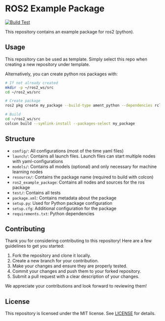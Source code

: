 # ROS2 Example Package

[![Build Test](https://github.com/DHBW-Smart-Rollerz/ros2_exaple_package/actions/workflows/build-test.yaml/badge.svg)](https://github.com/DHBW-Smart-Rollerz/ros2_exaple_package/actions/workflows/build-test.yaml)

This repository contains an example package for ros2 (python).

## Usage

This repository can be used as template. Simply select this repo when creating a new repository under template.

Alternatively, you can create python ros packages with:

```bash
# If not already created
mkdir -p ~/ros2_ws/src
cd ~/ros2_ws/src

# Create package
ros2 pkg create my_package --build-type ament_python --dependencies rclpy

# Build
cd ~/ros2_ws/src
colcon build --symlink-install --packages-select my_package
```

## Structure

- `config/`: All configurations (most of the time yaml files)
- `launch/`: Contains all launch files. Launch files can start multiple nodes with yaml-configurations
- `models/`: Contains all models (optional) and only necessary for machine learning nodes
- `resource/`: Contains the package name (required to build with colcon)
- `ros2_example_package`: Contains all nodes and sources for the ros package
- `test/`: Contains all tests
- `package.xml`: Contains metadata about the package
- `setup.py`: Used for Python package configuration
- `setup.cfg`: Additional configuration for the package
- `requirements.txt`: Python dependencies

## Contributing

Thank you for considering contributing to this repository! Here are a few guidelines to get you started:

1. Fork the repository and clone it locally.
2. Create a new branch for your contribution.
3. Make your changes and ensure they are properly tested.
4. Commit your changes and push them to your forked repository.
5. Submit a pull request with a clear description of your changes.

We appreciate your contributions and look forward to reviewing them!

## License

This repository is licensed under the MIT license. See [LICENSE](LICENSE) for details.
